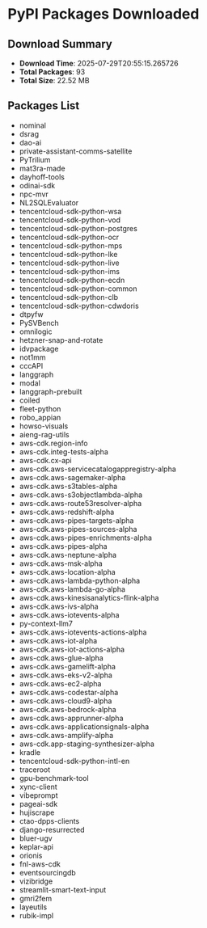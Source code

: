 # PyPI Packages Downloaded

## Download Summary
- **Download Time**: 2025-07-29T20:55:15.265726
- **Total Packages**: 93
- **Total Size**: 22.52 MB

## Packages List
- nominal
- dsrag
- dao-ai
- private-assistant-comms-satellite
- PyTrilium
- mat3ra-made
- dayhoff-tools
- odinai-sdk
- npc-mvr
- NL2SQLEvaluator
- tencentcloud-sdk-python-wsa
- tencentcloud-sdk-python-vod
- tencentcloud-sdk-python-postgres
- tencentcloud-sdk-python-ocr
- tencentcloud-sdk-python-mps
- tencentcloud-sdk-python-lke
- tencentcloud-sdk-python-live
- tencentcloud-sdk-python-ims
- tencentcloud-sdk-python-ecdn
- tencentcloud-sdk-python-common
- tencentcloud-sdk-python-clb
- tencentcloud-sdk-python-cdwdoris
- dtpyfw
- PySVBench
- omnilogic
- hetzner-snap-and-rotate
- idvpackage
- not1mm
- cccAPI
- langgraph
- modal
- langgraph-prebuilt
- coiled
- fleet-python
- robo_appian
- howso-visuals
- aieng-rag-utils
- aws-cdk.region-info
- aws-cdk.integ-tests-alpha
- aws-cdk.cx-api
- aws-cdk.aws-servicecatalogappregistry-alpha
- aws-cdk.aws-sagemaker-alpha
- aws-cdk.aws-s3tables-alpha
- aws-cdk.aws-s3objectlambda-alpha
- aws-cdk.aws-route53resolver-alpha
- aws-cdk.aws-redshift-alpha
- aws-cdk.aws-pipes-targets-alpha
- aws-cdk.aws-pipes-sources-alpha
- aws-cdk.aws-pipes-enrichments-alpha
- aws-cdk.aws-pipes-alpha
- aws-cdk.aws-neptune-alpha
- aws-cdk.aws-msk-alpha
- aws-cdk.aws-location-alpha
- aws-cdk.aws-lambda-python-alpha
- aws-cdk.aws-lambda-go-alpha
- aws-cdk.aws-kinesisanalytics-flink-alpha
- aws-cdk.aws-ivs-alpha
- aws-cdk.aws-iotevents-alpha
- py-context-llm7
- aws-cdk.aws-iotevents-actions-alpha
- aws-cdk.aws-iot-alpha
- aws-cdk.aws-iot-actions-alpha
- aws-cdk.aws-glue-alpha
- aws-cdk.aws-gamelift-alpha
- aws-cdk.aws-eks-v2-alpha
- aws-cdk.aws-ec2-alpha
- aws-cdk.aws-codestar-alpha
- aws-cdk.aws-cloud9-alpha
- aws-cdk.aws-bedrock-alpha
- aws-cdk.aws-apprunner-alpha
- aws-cdk.aws-applicationsignals-alpha
- aws-cdk.aws-amplify-alpha
- aws-cdk.app-staging-synthesizer-alpha
- kradle
- tencentcloud-sdk-python-intl-en
- traceroot
- gpu-benchmark-tool
- xync-client
- vibeprompt
- pageai-sdk
- hujiscrape
- ctao-dpps-clients
- django-resurrected
- bluer-ugv
- keplar-api
- orionis
- fnl-aws-cdk
- eventsourcingdb
- vizibridge
- streamlit-smart-text-input
- gmri2fem
- layeutils
- rubik-impl
